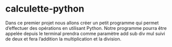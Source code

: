 # calculette-python
Dans ce premier projet nous allons créer un petit programme qui permet d’effectuer des opérations en utilisant Python. Notre programme pourra être appelée depuis le terminal prendra comme paramètre add sub div mul suivi de deux et fera l’addition la multiplication et la division.

